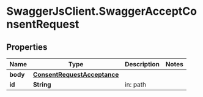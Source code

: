 # SwaggerJsClient.SwaggerAcceptConsentRequest

## Properties
Name | Type | Description | Notes
------------ | ------------- | ------------- | -------------
**body** | [**ConsentRequestAcceptance**](ConsentRequestAcceptance.md) |  | 
**id** | **String** | in: path | 


